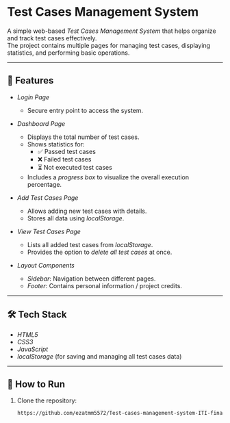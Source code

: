 # Test Cases Management System  

A simple web-based *Test Cases Management System* that helps organize and track test cases effectively.  
The project contains multiple pages for managing test cases, displaying statistics, and performing basic operations.  

---

## 📌 Features  

- *Login Page*  
  - Secure entry point to access the system.  

- *Dashboard Page*  
  - Displays the total number of test cases.  
  - Shows statistics for:
    - ✅ Passed test cases  
    - ❌ Failed test cases  
    - ⏳ Not executed test cases  
  - Includes a *progress box* to visualize the overall execution percentage.  

- *Add Test Cases Page*  
  - Allows adding new test cases with details.  
  - Stores all data using *localStorage*.  

- *View Test Cases Page*  
  - Lists all added test cases from *localStorage*.  
  - Provides the option to *delete all test cases* at once.  

- *Layout Components*  
  - *Sidebar*: Navigation between different pages.  
  - *Footer*: Contains personal information / project credits.  

---

## 🛠 Tech Stack  

- *HTML5*  
- *CSS3*  
- *JavaScript*  
- *localStorage* (for saving and managing all test cases data)  

---

## 🚀 How to Run  

1. Clone the repository:  
   ```bash
   https://github.com/ezatmm5572/Test-cases-management-system-ITI-final-project-
